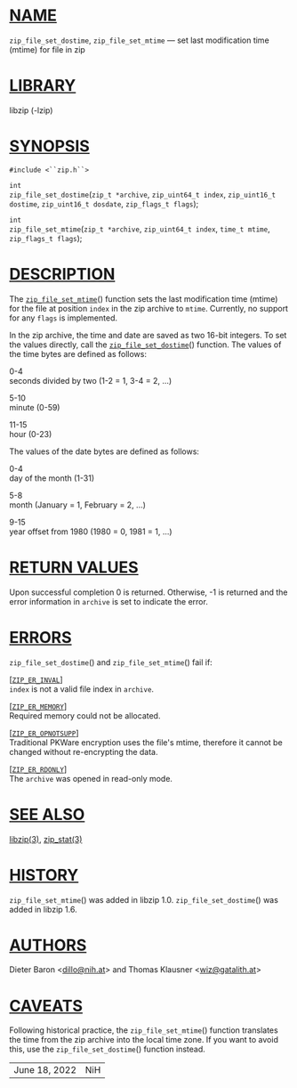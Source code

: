 # [NAME](#NAME)

`zip_file_set_dostime`, `zip_file_set_mtime` — set last modification
time (mtime) for file in zip

# [LIBRARY](#LIBRARY)

libzip (-lzip)

# [SYNOPSIS](#SYNOPSIS)

`#include <``zip.h``>`

`int`  
`zip_file_set_dostime`(`zip_t *archive`, `zip_uint64_t index`,
`zip_uint16_t dostime`, `zip_uint16_t dosdate`, `zip_flags_t flags`);

`int`  
`zip_file_set_mtime`(`zip_t *archive`, `zip_uint64_t index`,
`time_t mtime`, `zip_flags_t flags`);

# [DESCRIPTION](#DESCRIPTION)

The [`zip_file_set_mtime`](#zip_file_set_mtime)() function sets the last
modification time (mtime) for the file at position `index` in the zip
archive to `mtime`. Currently, no support for any `flags` is
implemented.

In the zip archive, the time and date are saved as two 16-bit integers.
To set the values directly, call the
[`zip_file_set_dostime`](#zip_file_set_dostime)() function. The values
of the time bytes are defined as follows:

0-4  
seconds divided by two (1-2 = 1, 3-4 = 2, ...)

5-10  
minute (0-59)

11-15  
hour (0-23)

The values of the date bytes are defined as follows:

0-4  
day of the month (1-31)

5-8  
month (January = 1, February = 2, ...)

9-15  
year offset from 1980 (1980 = 0, 1981 = 1, ...)

# [RETURN VALUES](#RETURN_VALUES)

Upon successful completion 0 is returned. Otherwise, -1 is returned and
the error information in `archive` is set to indicate the error.

# [ERRORS](#ERRORS)

`zip_file_set_dostime`() and `zip_file_set_mtime`() fail if:

\[[`ZIP_ER_INVAL`](#ZIP_ER_INVAL)\]  
`index` is not a valid file index in `archive`.

\[[`ZIP_ER_MEMORY`](#ZIP_ER_MEMORY)\]  
Required memory could not be allocated.

\[[`ZIP_ER_OPNOTSUPP`](#ZIP_ER_OPNOTSUPP)\]  
Traditional PKWare encryption uses the file's mtime, therefore it cannot
be changed without re-encrypting the data.

\[[`ZIP_ER_RDONLY`](#ZIP_ER_RDONLY)\]  
The `archive` was opened in read-only mode.

# [SEE ALSO](#SEE_ALSO)

[libzip(3)](libzip.md), [zip_stat(3)](zip_stat.md)

# [HISTORY](#HISTORY)

`zip_file_set_mtime`() was added in libzip 1.0. `zip_file_set_dostime`()
was added in libzip 1.6.

# [AUTHORS](#AUTHORS)

Dieter Baron \<[dillo@nih.at](mailto:dillo@nih.at)\> and Thomas Klausner
\<[wiz@gatalith.at](mailto:wiz@gatalith.at)\>

# [CAVEATS](#CAVEATS)

Following historical practice, the `zip_file_set_mtime`() function
translates the time from the zip archive into the local time zone. If
you want to avoid this, use the `zip_file_set_dostime`() function
instead.

|               |     |
|---------------|-----|
| June 18, 2022 | NiH |
